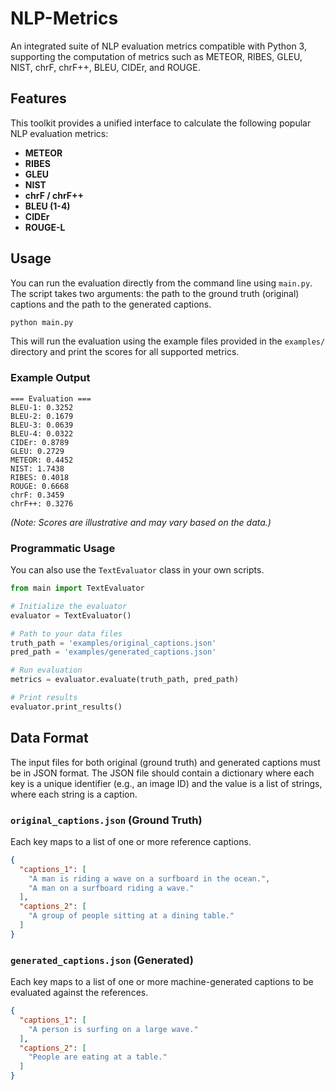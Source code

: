 # NLP-Metrics

An integrated suite of NLP evaluation metrics compatible with Python 3, supporting the computation of metrics such as METEOR, RIBES, GLEU, NIST, chrF, chrF++, BLEU, CIDEr, and ROUGE.

## Features

This toolkit provides a unified interface to calculate the following popular NLP evaluation metrics:

- **METEOR**
- **RIBES**
- **GLEU**
- **NIST**
- **chrF / chrF++**
- **BLEU (1-4)**
- **CIDEr**
- **ROUGE-L**

## Usage

You can run the evaluation directly from the command line using `main.py`. The script takes two arguments: the path to the ground truth (original) captions and the path to the generated captions.

```bash
python main.py
```

This will run the evaluation using the example files provided in the `examples/` directory and print the scores for all supported metrics.

### Example Output

```
=== Evaluation ===
BLEU-1: 0.3252
BLEU-2: 0.1679
BLEU-3: 0.0639
BLEU-4: 0.0322
CIDEr: 0.8789
GLEU: 0.2729
METEOR: 0.4452
NIST: 1.7438
RIBES: 0.4018
ROUGE: 0.6668
chrF: 0.3459
chrF++: 0.3276
```
*(Note: Scores are illustrative and may vary based on the data.)*

### Programmatic Usage

You can also use the `TextEvaluator` class in your own scripts.

```python
from main import TextEvaluator

# Initialize the evaluator
evaluator = TextEvaluator()

# Path to your data files
truth_path = 'examples/original_captions.json'
pred_path = 'examples/generated_captions.json'

# Run evaluation
metrics = evaluator.evaluate(truth_path, pred_path)

# Print results
evaluator.print_results()
```

## Data Format

The input files for both original (ground truth) and generated captions must be in JSON format. The JSON file should contain a dictionary where each key is a unique identifier (e.g., an image ID) and the value is a list of strings, where each string is a caption.

### `original_captions.json` (Ground Truth)

Each key maps to a list of one or more reference captions.

```json
{
  "captions_1": [
    "A man is riding a wave on a surfboard in the ocean.",
    "A man on a surfboard riding a wave."
  ],
  "captions_2": [
    "A group of people sitting at a dining table."
  ]
}
```

### `generated_captions.json` (Generated)

Each key maps to a list of one or more machine-generated captions to be evaluated against the references.

```json
{
  "captions_1": [
    "A person is surfing on a large wave."
  ],
  "captions_2": [
    "People are eating at a table."
  ]
}
```
